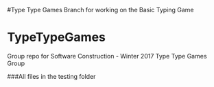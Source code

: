 
#Type Type Games
Branch for working on the Basic Typing Game

# TypeTypeGames
Group repo for Software Construction - Winter 2017 Type Type Games Group

###All files in the testing folder
